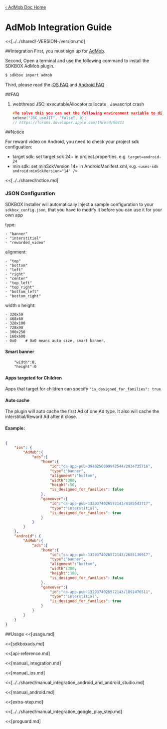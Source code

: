 [&#8249; AdMob Doc Home](./)

<h1>AdMob Integration Guide</h1>
<<[../../shared/-VERSION-/version.md]

##Integration
First, you must sign up for [AdMob](https://www.google.com/admob/).

Second, Open a terminal and use the following command to install the SDKBOX AdMob plugin.
```bash
$ sdkbox import admob
```

Third, please read the [iOS FAQ](https://developers.google.com/admob/ios/quick-start#faq) and [Android FAQ](https://developers.google.com/admob/android/quick-start#faq)


##FAQ
1. webthread JSC::executableAllocator::allocate , Javascript crash

   ```c++
   #To solve this you can set the following environment variable to disable the buggy JIT in iOS 11:
   setenv("JSC_useJIT", "false", 0);
   // https://forums.developer.apple.com/thread/90411
   ```

##Notice

For reward video on Android, you need to check your project sdk configuation:

* target sdk: set target sdk 24+ in project.properties. e.g. `target=android-24`
* min sdk: set minSdkVersion 14+ in AndroidManifest.xml, e.g. `<uses-sdk android:minSdkVersion="14" />`

<<[../../shared/notice.md]

<!--## Configuration
<<[../../shared/sdkbox_cloud.md]
<<[../../shared/remote_application_config.md]-->

### JSON Configuration
SDKBOX Installer will automatically inject a sample configuration to your `sdkbox_config.json`, that you have to modify it before you can use it for your own app

type:

    - "banner"
    - "interstitial"
    - "rewarded_video"

alignment:

    - "top"
    - "bottom"
    - "left"
    - "right"
    - "center"
    - "top_left"
    - "top_right"
    - "bottom_left"
    - "bottom_right"

width x height:

    - 320x50
    - 468x60
    - 320x100
    - 728x90
    - 300x250
    - 160x600
    - 0x0    # 0x0 means auto size, smart banner.

#### Smart banner

```
    "width":0,
    "height":0
```

#### Apps targeted for Children
Apps that target for children can specify `"is_designed_for_families": true`

#### Auto cache

The plugin will auto cache the first Ad of one Ad type. It also will cache the interstitial/Reward Ad after it close.

#### Example:
```json

{
    "ios": {
        "AdMob":{
            "ads":{
                "home":{
                    "id":"ca-app-pub-3940256099942544/2934735716",
                    "type":"banner",
                    "alignment":"bottom",
                    "width":300,
                    "height":50,
                    "is_designed_for_families": false
                },
                "gameover":{
                    "id":"ca-app-pub-1329374026572143/4185543717",
                    "type":"interstitial",
                    "is_designed_for_families": true
                }
            }
        }
    },
    "android": {
        "AdMob":{
            "ads":{
                "home":{
                    "id":"ca-app-pub-1329374026572143/2685130917",
                    "type":"banner",
                    "alignment":"bottom",
                    "width":300,
                    "height":100,
                    "is_designed_for_families": false
                },
                "gameover":{
                    "id":"ca-app-pub-1329374026572143/1092476511",
                    "type":"interstitial",
                    "is_designed_for_families": true
                }
            }
        }
    }
}

```

##Usage
<<[usage.md]

<<[sdkboxads.md]

<<[api-reference.md]

<<[manual_integration.md]

<<[manual_ios.md]

<<[../../shared/manual_integration_android_and_android_studio.md]

<<[manual_android.md]

<<[extra-step.md]

<<[../../shared/manual_integration_google_play_step.md]

<<[proguard.md]
